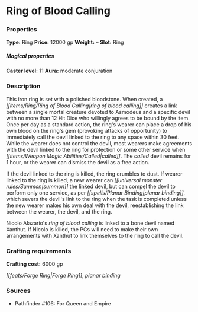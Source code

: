 ﻿---
Title: "Ring of Blood Calling"
Type: "Ring"
Price: "12000 gp"
Weight: "–"
Slot: "Ring"
Caster level: "11"
Aura: "moderate conjuration"
Description: |
  "This iron ring is set with a polished bloodstone. When created, a _ring of blood calling_ creates a link between a single mortal creature devoted to Asmodeus and a specific devil with no more than 12 Hit Dice who willingly agrees to be bound by the item. Once per day as a standard action, the ring's wearer can place a drop of his own blood on the ring's gem (provoking attacks of opportunity) to immediately call the devil linked to the ring to any space within 30 feet. While the wearer does not control the devil, most wearers make agreements with the devil linked to the ring for protection or some other service when called. The called devil remains for 1 hour, or the wearer can dismiss the devil as a free action.
  If the devil linked to the ring is killed, the ring crumbles to dust. If wearer linked to the ring is killed, a new wearer can summon the linked devil, but can compel the devil to perform only one service, as per planar binding, which severs the devil's link to the ring when the task is completed unless the new wearer makes his own deal with the devil, reestablishing the link between the wearer, the devil, and the ring.
  Nicolo Alazario's _ring of blood calling_ is linked to a bone devil named Xanthut. If Nicolo is killed, the PCs will need to make their own arrangements with Xanthut to link themselves to the ring to call the devil."
Crafting cost: "6000 gp"
Sources: "['Pathfinder #106: For Queen and Empire']"
---

# Ring of Blood Calling

### Properties

**Type:** Ring **Price:** 12000 gp **Weight:** – **Slot:** Ring

##### Magical properties

**Caster level:** 11 **Aura:** moderate conjuration

### Description

This iron ring is set with a polished bloodstone. When created, a _[[items/Ring/Ring of Blood Calling|ring of blood calling]]_ creates a link between a single mortal creature devoted to Asmodeus and a specific devil with no more than 12 Hit Dice who willingly agrees to be bound by the item. Once per day as a standard action, the ring's wearer can place a drop of his own blood on the ring's gem (provoking attacks of opportunity) to immediately call the devil linked to the ring to any space within 30 feet. While the wearer does not control the devil, most wearers make agreements with the devil linked to the ring for protection or some other service when _[[items/Weapon Magic Abilities/Called|called]]_. The _called_ devil remains for 1 hour, or the wearer can dismiss the devil as a free action.

If the devil linked to the ring is killed, the ring crumbles to dust. If wearer linked to the ring is killed, a new wearer can _[[universal monster rules/Summon|summon]]_ the linked devil, but can compel the devil to perform only one service, as per _[[spells/Planar Binding|planar binding]]_, which severs the devil's link to the ring when the task is completed unless the new wearer makes his own deal with the devil, reestablishing the link between the wearer, the devil, and the ring.

Nicolo Alazario's _ring of blood calling_ is linked to a bone devil named Xanthut. If Nicolo is killed, the PCs will need to make their own arrangements with Xanthut to link themselves to the ring to call the devil.

### Crafting requirements

**Crafting cost:** 6000 gp

_[[feats/Forge Ring|Forge Ring]]_, _planar binding_

### Sources

* Pathfinder #106: For Queen and Empire